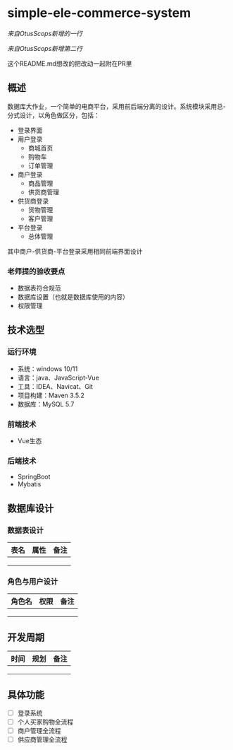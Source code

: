 # simple-ele-commerce-system

*来自OtusScops新增的一行*

*来自OtusScops新增第二行*

这个README.md想改的把改动一起附在PR里

## 概述

数据库大作业，一个简单的电商平台，采用前后端分离的设计。系统模块采用总-分式设计，以角色做区分，包括：

* 登录界面
* 用户登录
  * 商城首页
  * 购物车
  * 订单管理
* 商户登录
  * 商品管理
  * 供货商管理
* 供货商登录
  * 货物管理
  * 客户管理
* 平台登录
  * 总体管理

其中商户-供货商-平台登录采用相同前端界面设计

### 老师提的验收要点

* 数据表符合规范
* 数据库设置（也就是数据库使用的内容）
* 权限管理

## 技术选型

### 运行环境

* 系统：windows 10/11
* 语言：java、JavaScript-Vue
* 工具：IDEA、Navicat、Git
* 项目构建：Maven 3.5.2
* 数据库：MySQL 5.7

### 前端技术

* Vue生态

### 后端技术

* SpringBoot
* Mybatis

## 数据库设计

### 数据表设计

|表名|属性|备注|
| ---- | ---- | ---- |
|      |      |      |
|      |      |      |
|      |      |      |

### 角色与用户设计

|角色名|权限|备注|
| ---- | ---- | ---- |
|      |      |      |
|      |      |      |
|      |      |      |

## 开发周期

|时间|规划|备注|
| ---- | ---- | ---- |
|      |      |      |
|      |      |      |
|      |      |      |

## 具体功能

- [ ] 登录系统
- [ ] 个人买家购物全流程
- [ ] 商户管理全流程
- [ ] 供应商管理全流程
